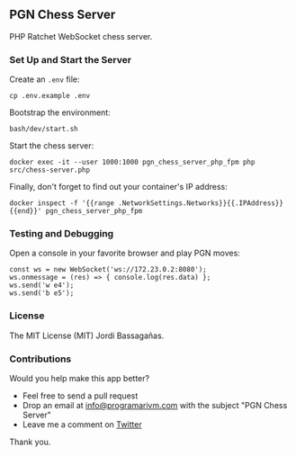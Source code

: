 ## PGN Chess Server

PHP Ratchet WebSocket chess server.

### Set Up and Start the Server

Create an `.env` file:

    cp .env.example .env

Bootstrap the environment:

    bash/dev/start.sh

Start the chess server:

    docker exec -it --user 1000:1000 pgn_chess_server_php_fpm php src/chess-server.php

Finally, don't forget to find out your container's IP address:

    docker inspect -f '{{range .NetworkSettings.Networks}}{{.IPAddress}}{{end}}' pgn_chess_server_php_fpm

### Testing and Debugging

Open a console in your favorite browser and play PGN moves:

    const ws = new WebSocket('ws://172.23.0.2:8080');
    ws.onmessage = (res) => { console.log(res.data) };
    ws.send('w e4');
    ws.send('b e5');

### License

The MIT License (MIT) Jordi Bassagañas.

### Contributions

Would you help make this app better?

- Feel free to send a pull request
- Drop an email at info@programarivm.com with the subject "PGN Chess Server"
- Leave me a comment on [Twitter](https://twitter.com/programarivm)

Thank you.
